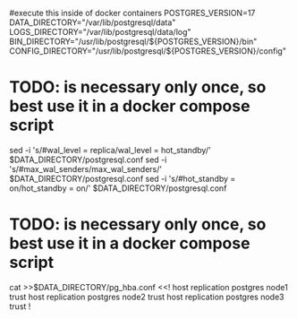 #execute this inside of docker containers
POSTGRES_VERSION=17
DATA_DIRECTORY="/var/lib/postgresql/data"
LOGS_DIRECTORY="/var/lib/postgresql/data/log"
BIN_DIRECTORY="/usr/lib/postgresql/${POSTGRES_VERSION}/bin"
CONFIG_DIRECTORY="/usr/lib/postgresql/${POSTGRES_VERSION}/config"

# TODO: is necessary only once, so best use it in a docker compose script
sed -i 's/#wal_level = replica/wal_level = hot_standby/' $DATA_DIRECTORY/postgresql.conf
sed -i 's/#max_wal_senders/max_wal_senders/' $DATA_DIRECTORY/postgresql.conf
sed -i 's/#hot_standby = on/hot_standby = on/' $DATA_DIRECTORY/postgresql.conf

# TODO: is necessary only once, so best use it in a docker compose script
cat >>$DATA_DIRECTORY/pg_hba.conf <<!
host     replication     postgres        node1                   trust
host     replication     postgres        node2                   trust
host     replication     postgres        node3                   trust
!
